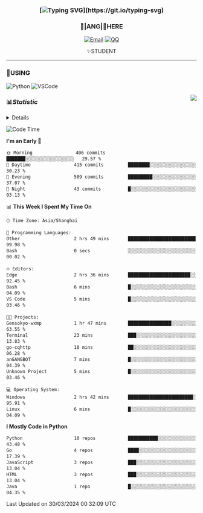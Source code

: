 <div align="center">


### [![Typing SVG](https://readme-typing-svg.herokuapp.com?size=25&duration=2500&color=8C43EA&vCenter=true&width=200&height=40&lines=%F0%9F%8C%B1ANGJustinl%F0%9F%8C%B1+!)](https://git.io/typing-svg)


### 🥛|**ANG**|🥛HERE



[![Email](https://img.shields.io/badge/Email-ANGJustin@163.com-6A5ACD?style=flat-square&logoColor=fff)](mailto:ANGJustinl@163.com)
[![QQ](https://img.shields.io/badge/QQ-77139032-98FB98?style=flat-square&logoColor=fff)](https://qm.qq.com/cgi-bin/qm/qr?k=mcs-cON_aPNfc3hO8-H7lWJHDX-5nKr7&noverify=0)




✨STUDENT 

</div>

---

### 🎨USING

![Python](https://img.shields.io/badge/-Python-blue?style=flat-square&logo=Python&logoColor=fff)
![VSCode](https://img.shields.io/badge/-VSCode-blue?style=flat-square&logo=visualstudiocode&logoColor=fff)


<a href="#">
  <img align="right" src="https://github-readme-stats.vercel.app/api?username=ANGJustinl&count_private=true&show_icons=true&hide_border=true&bg_color=15,f2f7fd,E0EAFC" />
</a>




### 📊*Statistic* 

<details>

<p align="center">
   <img src="github-metrics.svg" alt="typing-svg">
</p>

[![Github activity graph](https://github-readme-activity-graph.angforever.top/graph?username=ANGJustinl&theme=dracula)](https://github.com/ANGJustinl/ANGJustinl)

</details>

<!--START_SECTION:waka-->
![Code Time](http://img.shields.io/badge/Code%20Time-14%20hrs%2046%20mins-blue)

**I'm an Early 🐤** 

```text
🌞 Morning                406 commits         ███████░░░░░░░░░░░░░░░░░░   29.57 % 
🌆 Daytime                415 commits         ████████░░░░░░░░░░░░░░░░░   30.23 % 
🌃 Evening                509 commits         █████████░░░░░░░░░░░░░░░░   37.07 % 
🌙 Night                  43 commits          █░░░░░░░░░░░░░░░░░░░░░░░░   03.13 % 
```


📊 **This Week I Spent My Time On** 

```text
🕑︎ Time Zone: Asia/Shanghai

💬 Programming Languages: 
Other                    2 hrs 49 mins       █████████████████████████   99.98 % 
Bash                     0 secs              ░░░░░░░░░░░░░░░░░░░░░░░░░   00.02 % 

🔥 Editors: 
Edge                     2 hrs 36 mins       ███████████████████████░░   92.45 % 
Bash                     6 mins              █░░░░░░░░░░░░░░░░░░░░░░░░   04.09 % 
VS Code                  5 mins              █░░░░░░░░░░░░░░░░░░░░░░░░   03.46 % 

🐱‍💻 Projects: 
Gensokyo-wxmp            1 hr 47 mins        ████████████████░░░░░░░░░   63.55 % 
Terminal                 23 mins             ███░░░░░░░░░░░░░░░░░░░░░░   13.83 % 
go-cqhttp                10 mins             ██░░░░░░░░░░░░░░░░░░░░░░░   06.28 % 
anGANGBOT                7 mins              █░░░░░░░░░░░░░░░░░░░░░░░░   04.39 % 
Unknown Project          5 mins              █░░░░░░░░░░░░░░░░░░░░░░░░   03.46 % 

💻 Operating System: 
Windows                  2 hrs 42 mins       ████████████████████████░   95.91 % 
Linux                    6 mins              █░░░░░░░░░░░░░░░░░░░░░░░░   04.09 % 
```

**I Mostly Code in Python** 

```text
Python                   10 repos            ███████████░░░░░░░░░░░░░░   43.48 % 
Go                       4 repos             ████░░░░░░░░░░░░░░░░░░░░░   17.39 % 
JavaScript               3 repos             ███░░░░░░░░░░░░░░░░░░░░░░   13.04 % 
HTML                     3 repos             ███░░░░░░░░░░░░░░░░░░░░░░   13.04 % 
Java                     1 repo              █░░░░░░░░░░░░░░░░░░░░░░░░   04.35 % 
```




 Last Updated on 30/03/2024 00:32:09 UTC
<!--END_SECTION:waka-->
